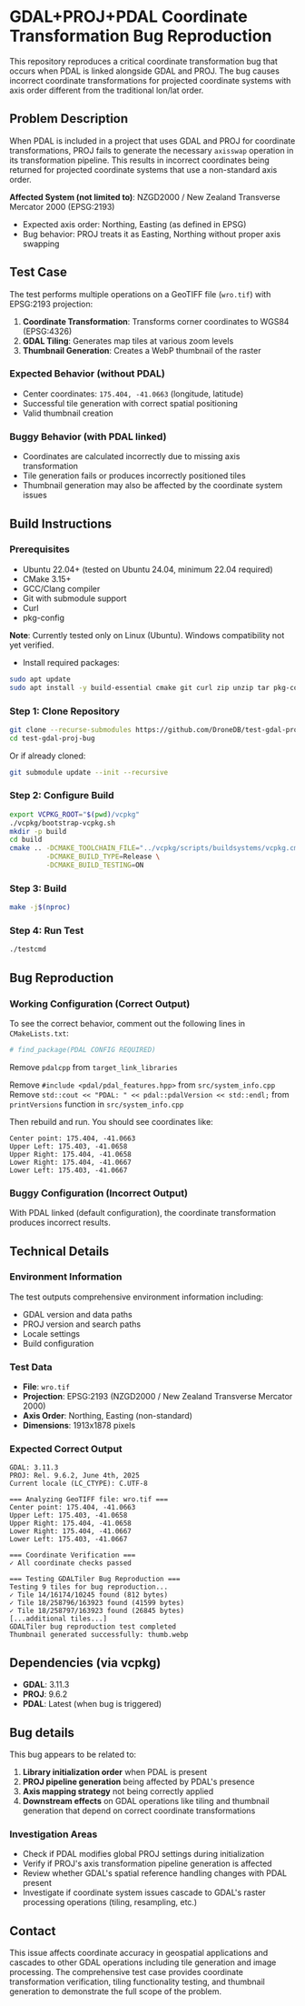 # GDAL+PROJ+PDAL Coordinate Transformation Bug Reproduction

This repository reproduces a critical coordinate transformation bug that occurs when PDAL is linked alongside GDAL and PROJ. The bug causes incorrect coordinate transformations for projected coordinate systems with axis order different from the traditional lon/lat order.

## Problem Description

When PDAL is included in a project that uses GDAL and PROJ for coordinate transformations, PROJ fails to generate the necessary `axisswap` operation in its transformation pipeline. This results in incorrect coordinates being returned for projected coordinate systems that use a non-standard axis order.

**Affected System (not limited to)**: NZGD2000 / New Zealand Transverse Mercator 2000 (EPSG:2193)
- Expected axis order: Northing, Easting (as defined in EPSG)
- Bug behavior: PROJ treats it as Easting, Northing without proper axis swapping

## Test Case

The test performs multiple operations on a GeoTIFF file (`wro.tif`) with EPSG:2193 projection:

1. **Coordinate Transformation**: Transforms corner coordinates to WGS84 (EPSG:4326)
2. **GDAL Tiling**: Generates map tiles at various zoom levels
3. **Thumbnail Generation**: Creates a WebP thumbnail of the raster

### Expected Behavior (without PDAL)
- Center coordinates: `175.404, -41.0663` (longitude, latitude)
- Successful tile generation with correct spatial positioning
- Valid thumbnail creation

### Buggy Behavior (with PDAL linked)
- Coordinates are calculated incorrectly due to missing axis transformation
- Tile generation fails or produces incorrectly positioned tiles
- Thumbnail generation may also be affected by the coordinate system issues

## Build Instructions

### Prerequisites
- Ubuntu 22.04+ (tested on Ubuntu 24.04, minimum 22.04 required)
- CMake 3.15+
- GCC/Clang compiler
- Git with submodule support
- Curl
- pkg-config

**Note**: Currently tested only on Linux (Ubuntu). Windows compatibility not yet verified.

- Install required packages:
```bash
sudo apt update
sudo apt install -y build-essential cmake git curl zip unzip tar pkg-config bison flex autoconf automake libtool python3 python3-pip python3-jinja2 python3-setuptools libsqlite3-dev
```

### Step 1: Clone Repository
```bash
git clone --recurse-submodules https://github.com/DroneDB/test-gdal-proj-bug.git
cd test-gdal-proj-bug
```

Or if already cloned:
```bash
git submodule update --init --recursive
```

### Step 2: Configure Build
```bash
export VCPKG_ROOT="$(pwd)/vcpkg"
./vcpkg/bootstrap-vcpkg.sh
mkdir -p build
cd build
cmake .. -DCMAKE_TOOLCHAIN_FILE="../vcpkg/scripts/buildsystems/vcpkg.cmake" \
         -DCMAKE_BUILD_TYPE=Release \
         -DCMAKE_BUILD_TESTING=ON
```

### Step 3: Build
```bash
make -j$(nproc)
```

### Step 4: Run Test
```bash
./testcmd
```

## Bug Reproduction

### Working Configuration (Correct Output)
To see the correct behavior, comment out the following lines in `CMakeLists.txt`:
```cmake
# find_package(PDAL CONFIG REQUIRED)
```
Remove `pdalcpp` from `target_link_libraries`

Remove `#include <pdal/pdal_features.hpp>` from `src/system_info.cpp`
Remove `std::cout << "PDAL: " << pdal::pdalVersion << std::endl;` from `printVersions` function in `src/system_info.cpp`

Then rebuild and run. You should see coordinates like:
```
Center point: 175.404, -41.0663
Upper Left: 175.403, -41.0658
Upper Right: 175.404, -41.0658
Lower Right: 175.404, -41.0667
Lower Left: 175.403, -41.0667
```

### Buggy Configuration (Incorrect Output)
With PDAL linked (default configuration), the coordinate transformation produces incorrect results.

## Technical Details

### Environment Information
The test outputs comprehensive environment information including:
- GDAL version and data paths
- PROJ version and search paths
- Locale settings
- Build configuration

### Test Data
- **File**: `wro.tif`
- **Projection**: EPSG:2193 (NZGD2000 / New Zealand Transverse Mercator 2000)
- **Axis Order**: Northing, Easting (non-standard)
- **Dimensions**: 1913x1878 pixels

### Expected Correct Output
```
GDAL: 3.11.3
PROJ: Rel. 9.6.2, June 4th, 2025
Current locale (LC_CTYPE): C.UTF-8

=== Analyzing GeoTIFF file: wro.tif ===
Center point: 175.404, -41.0663
Upper Left: 175.403, -41.0658
Upper Right: 175.404, -41.0658
Lower Right: 175.404, -41.0667
Lower Left: 175.403, -41.0667

=== Coordinate Verification ===
✓ All coordinate checks passed

=== Testing GDALTiler Bug Reproduction ===
Testing 9 tiles for bug reproduction...
✓ Tile 14/16174/10245 found (812 bytes)
✓ Tile 18/258796/163923 found (41599 bytes)
✓ Tile 18/258797/163923 found (26845 bytes)
[...additional tiles...]
GDALTiler bug reproduction test completed
Thumbnail generated successfully: thumb.webp
```

## Dependencies (via vcpkg)

- **GDAL**: 3.11.3
- **PROJ**: 9.6.2
- **PDAL**: Latest (when bug is triggered)

## Bug details

This bug appears to be related to:
1. **Library initialization order** when PDAL is present
2. **PROJ pipeline generation** being affected by PDAL's presence
3. **Axis mapping strategy** not being correctly applied
4. **Downstream effects** on GDAL operations like tiling and thumbnail generation that depend on correct coordinate transformations

### Investigation Areas
- Check if PDAL modifies global PROJ settings during initialization
- Verify if PROJ's axis transformation pipeline generation is affected
- Review whether GDAL's spatial reference handling changes with PDAL present
- Investigate if coordinate system issues cascade to GDAL's raster processing operations (tiling, resampling, etc.)

## Contact

This issue affects coordinate accuracy in geospatial applications and cascades to other GDAL operations including tile generation and image processing. The comprehensive test case provides coordinate transformation verification, tiling functionality testing, and thumbnail generation to demonstrate the full scope of the problem.
